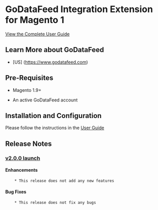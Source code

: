 # GoDataFeed Integration Extension for Magento 1

[View the Complete User Guide](./README.md)

## Learn More about GoDataFeed

* [US] (<https://www.godatafeed.com>)

## Pre-Requisites

* Magento 1.9+

* An active GoDataFeed account

## Installation and Configuration

Please follow the instructions in the [User Guide](https://help.godatafeed.com/hc/en-us/articles/115003594032)

## Release Notes

### [v2.0.0 launch](https://github.com/GoDataFeed/magento-integration-m1/releases/tag/v2.0.0)

#### Enhancements

        * This release does not add any new features

#### Bug Fixes

        * This release does not fix any bugs
